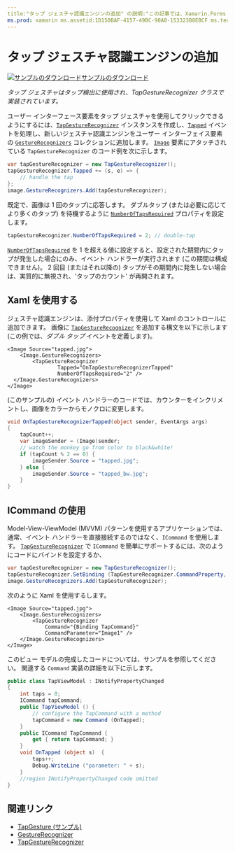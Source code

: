 ```yaml
---
title:"タップ ジェスチャ認識エンジンの追加" の説明:"この記事では、Xamarin.Forms アプリケーションでタップ検出にタップ ジェスチャを使用する方法について説明します。 タップ検出は TapGestureRecognizer クラスで実装されています。"
ms.prod: xamarin ms.assetid:1D150BAF-4157-49BC-90A0-153323B8EBCF ms.technology: xamarin-forms author: davidbritch ms.author: dabritch ms.date:01/21/2016 no-loc: [Xamarin.Forms, Xamarin.Essentials]
---
```


# <a name="adding-a-tap-gesture-recognizer"></a>タップ ジェスチャ認識エンジンの追加

[![サンプルのダウンロード](~/media/shared/download.png)サンプルのダウンロード](https://docs.microsoft.com/samples/xamarin/xamarin-forms-samples/workingwithgestures-tapgesture)

_タップ ジェスチャはタップ検出に使用され、TapGestureRecognizer クラスで実装されています。_

ユーザー インターフェース要素をタップ ジェスチャを使用してクリックできるようにするには、[`TapGestureRecognizer`](xref:Xamarin.Forms.TapGestureRecognizer) インスタンスを作成し、[`Tapped`](xref:Xamarin.Forms.TapGestureRecognizer.Tapped) イベントを処理し、新しいジェスチャ認識エンジンをユーザー インターフェイス要素の [`GestureRecognizers`](xref:Xamarin.Forms.View.GestureRecognizers) コレクションに追加します。 [`Image`](xref:Xamarin.Forms.Image) 要素にアタッチされている `TapGestureRecognizer` のコード例を次に示します。

```csharp
var tapGestureRecognizer = new TapGestureRecognizer();
tapGestureRecognizer.Tapped += (s, e) => {
    // handle the tap
};
image.GestureRecognizers.Add(tapGestureRecognizer);
```

既定で、画像は 1 回のタップに応答します。 ダブルタップ (または必要に応じてより多くのタップ) を待機するように [`NumberOfTapsRequired`](xref:Xamarin.Forms.TapGestureRecognizer.NumberOfTapsRequired) プロパティを設定します。

```csharp
tapGestureRecognizer.NumberOfTapsRequired = 2; // double-tap
```

[`NumberOfTapsRequired`](xref:Xamarin.Forms.TapGestureRecognizer.NumberOfTapsRequired) を 1 を超える値に設定すると、設定された期間内にタップが発生した場合にのみ、イベント ハンドラーが実行されます (この期間は構成できません)。 2 回目 (またはそれ以降の) タップがその期間内に発生しない場合は、実質的に無視され、'タップのカウント' が再開されます。

## <a name="using-xaml"></a>Xaml を使用する

ジェスチャ認識エンジンは、添付プロパティを使用して Xaml のコントロールに追加できます。 画像に [`TapGestureRecognizer`](xref:Xamarin.Forms.TapGestureRecognizer) を追加する構文を以下に示します (この例では、*ダブル タップ* イベントを定義します)。

```xaml
<Image Source="tapped.jpg">
    <Image.GestureRecognizers>
        <TapGestureRecognizer
                Tapped="OnTapGestureRecognizerTapped"
                NumberOfTapsRequired="2" />
  </Image.GestureRecognizers>
</Image>
```

(このサンプルの) イベント ハンドラーのコードでは、カウンターをインクリメントし、画像をカラーからモノクロに変更します。

```csharp
void OnTapGestureRecognizerTapped(object sender, EventArgs args)
{
    tapCount++;
    var imageSender = (Image)sender;
    // watch the monkey go from color to black&white!
    if (tapCount % 2 == 0) {
        imageSender.Source = "tapped.jpg";
    } else {
        imageSender.Source = "tapped_bw.jpg";
    }
}
```

## <a name="using-icommand"></a>ICommand の使用

Model-View-ViewModel (MVVM) パターンを使用するアプリケーションでは、通常、イベント ハンドラーを直接接続するのではなく、`ICommand` を使用します。 [`TapGestureRecognizer`](xref:Xamarin.Forms.TapGestureRecognizer) で `ICommand` を簡単にサポートするには、次のようにコードにバインドを設定するか、

```csharp
var tapGestureRecognizer = new TapGestureRecognizer();
tapGestureRecognizer.SetBinding (TapGestureRecognizer.CommandProperty, "TapCommand");
image.GestureRecognizers.Add(tapGestureRecognizer);
```

次のように Xaml を使用するします。

```xaml
<Image Source="tapped.jpg">
    <Image.GestureRecognizers>
        <TapGestureRecognizer
            Command="{Binding TapCommand}"
            CommandParameter="Image1" />
    </Image.GestureRecognizers>
</Image>
```

このビュー モデルの完成したコードについては、サンプルを参照してください。 関連する `Command` 実装の詳細を以下に示します。

```csharp
public class TapViewModel : INotifyPropertyChanged
{
    int taps = 0;
    ICommand tapCommand;
    public TapViewModel () {
        // configure the TapCommand with a method
        tapCommand = new Command (OnTapped);
    }
    public ICommand TapCommand {
        get { return tapCommand; }
    }
    void OnTapped (object s)  {
        taps++;
        Debug.WriteLine ("parameter: " + s);
    }
    //region INotifyPropertyChanged code omitted
}
```

## <a name="related-links"></a>関連リンク

- [TapGesture (サンプル)](https://docs.microsoft.com/samples/xamarin/xamarin-forms-samples/workingwithgestures-tapgesture)
- [GestureRecognizer](xref:Xamarin.Forms.GestureRecognizer)
- [TapGestureRecognizer](xref:Xamarin.Forms.TapGestureRecognizer)
